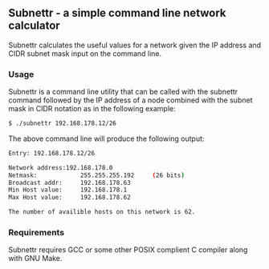 ## Subnettr - a simple command line network calculator


Subnettr calculates the useful values for a network given the IP address and CIDR subnet mask input on the command line.


### Usage


Subnettr is a command line utility that can be called with the subnettr command followed by the IP address of a node combined with the subnet mask in CIDR notation as in the following example:

```bash
$ ./subnettr 192.168.178.12/26
```


The above command line will produce the following output:

```bash
Entry: 192.168.178.12/26

Network address:192.168.178.0
Netmask:            255.255.255.192		(26 bits)
Broadcast addr:		192.168.178.63
Min Host value:		192.168.178.1
Max Host value:		192.168.178.62

The number of availible hosts on this network is 62.
```


### Requirements


Subnettr requires GCC or some other POSIX complient C compiler along with GNU Make.
